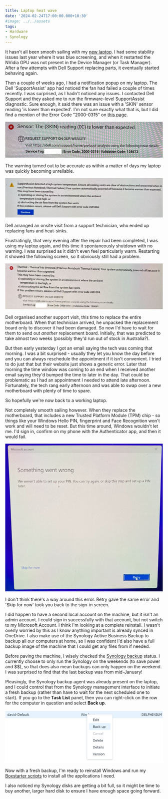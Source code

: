 ```yaml
---
title: Laptop heat wave
date: '2024-02-24T17:00:00.000+10:30'
#image: ../../assets
tags:
- Hardware
- Synology
---
```


It hasn't all been smooth sailing with my [new laptop](/2023/04/new-laptop). I had some stability issues last year where it was blue screening, and when it restarted the NVidia GPU was not present in the Device Manager (or Task Manager). After a few attempts with Dell Support replacing parts, it eventually started behaving again.

Then a couple of weeks ago, I had a notification popup on my laptop. The Dell 'SupportAssist' app had noticed the fan had failed a couple of times recently. I was surprised, as I hadn't noticed any issues. I contacted Dell Support and they asked me to run the firmware-level SupportAssist diagnostic. Sure enough, it said there was an issue with a 'SKIN' sensor reading 'is lower than expected'. I'm not sure exactly what that is, but I did find a mention of the Error Code "2000-0315" on [this page](https://www.dell.com/support/kbdoc/en-au/000181167/reference-table-of-epsa-psa-error-codes-and-troubleshooting-steps-2000-0nnn-series).

![Screenshot of SKIN sensor error message](../../assets/2024/02/dell-skin-sensor.jpg)

The warning turned out to be accurate as within a matter of days my laptop was quickly becoming unreliable.

![Screenshot of SupportAssist error message indicating a high system temperature caused system to be automatically powered off](../../assets/2024/02/dell-powered-off.jpg)

Dell arranged an onsite visit from a support technician, who ended up replacing fans and heat-sinks.

Frustratingly, that very evening after the repair had been completed, I was using my laptop again, and this time it spontaneously shutdown with no warning. I was surprised as it didn't even feel particularly warm. Restarting it showed the following screen, so it obviously still had a problem.

![Screenshot of error 'Thermal trip detected' and system automatically powered off](../../assets/2024/02/dell-thermal-trip.jpg)

Dell organised another support visit, this time to replace the entire motherboard. When that technician arrived, he unpacked the replacement board only to discover it had been damaged. So now I'd have to wait for them to send out *another* replacement board. Initially, that was predicted to take almost two weeks (possibly they'd run out of stock in Australia?).

But then early yesterday I got an email saying the tech was coming that morning. I was a bit surprised - usually they let you know the day before and you can always reschedule the appointment if it isn't convenient. I tried to do just that but their website just shows a generic error. Later that morning the time window was coming to an end when I received another email saying they'd bumped the time to later in the day. That could be problematic as I had an appointment I needed to attend late afternoon. Fortunately, the tech rang early afternoon and was able to swap over a new motherboard with plenty of time to spare.

So hopefully we're now back to a working laptop.

Not completely smooth sailing however. When they replace the motherboard, that includes a new Trusted Platform Module (TPM) chip - so things like your Windows Hello PIN, fingerprint and Face Recognition won't work and will need to be reset. But this time around, Windows wouldn't let me. I'd sign in, confirm on my phone with the Authenticator app, and then it would fail.

![Screenshot of Windows status - 'Something went wrong. We weren't able to set up your PIN. You can try again, or skip this step and set up a PIN later'](../../assets/2024/02/dell-something-went-wrong.jpg)

I don't think there's a way around this error. Retry gave the same error and 'Skip for now' took you back to the sign-in screen.

I did happen to have a second local account on the machine, but it isn't an admin account. I could sign in successfully with that account, but not switch to my Microsoft Account. I think I'm looking at a complete reinstall. I wasn't overly worried by this as I know anything important is already synced in OneDrive. I also make use of the Synology Active Business Backup to backup all our computers at home, so I was confident I'd also have a full backup image of the machine that I could get any files from if needed.

Before paving the machine, I wisely checked the [Synology backup](/2021/04/synology-DS1621xs-review) status. I currently choose to only run the Synology on the weekends (to save power and $$), so that does also mean backups can only happen on the weekend. I was surprised to find that the last backup was from mid-January!

Pleasingly, the Synology backup agent was already present on the laptop, and I could control that from the Synology management interface to initiate a fresh backup (rather than have to wait for the next scheduled one to start). If you go to the **Task List** panel, then you can right-click on the row for the computer in question and select **Back up**.

![Synology backup context menu](../../assets/2024/02/synology-backup.png)

Now with a fresh backup, I'm ready to reinstall Windows and run my [Boxstarter scripts](https://gist.github.com/flcdrg/87802af4c92527eb8a30) to install all the applications I need.

I also noticed my Synology disks are getting a bit full, so it might be time to buy another, larger hard disk to ensure I have enough space going forward.

